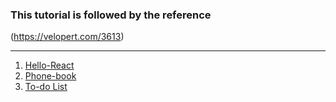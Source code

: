 ### This tutorial is followed by the reference 
(https://velopert.com/3613)

---

1. [Hello-React](https://github.com/ljy3795/development_eng/tree/master/frontend/react/hello-react)
2. [Phone-book](https://github.com/ljy3795/development_eng/tree/master/frontend/react/phone-book)
3. [To-do List](https://github.com/ljy3795/development_eng/tree/master/frontend/react/todo-list)
